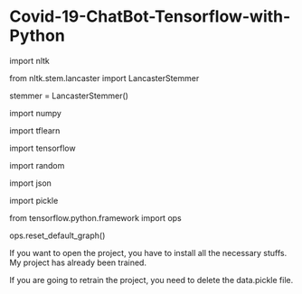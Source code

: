 # Covid-19-ChatBot-Tensorflow-with-Python
import nltk

from nltk.stem.lancaster import LancasterStemmer

stemmer = LancasterStemmer()

import numpy

import tflearn

import tensorflow

import random

import json

import pickle

from tensorflow.python.framework import ops

ops.reset_default_graph()

If you want to open the project, you have to install all the necessary stuffs. My project has already been trained.

If you are going to retrain the project, you need to delete the data.pickle file.
